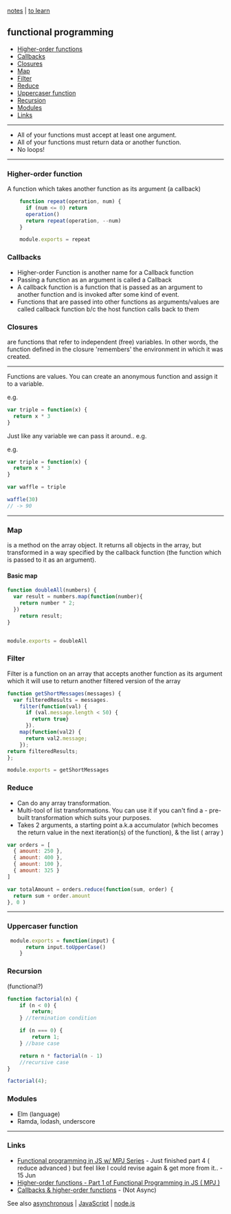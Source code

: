 [notes](notes.md) | [to learn](toLearn.md)

## functional programming
- [Higher-order functions](#higher-order-functions)
- [Callbacks](#callbacks)
- [Closures](#closures)
- [Map](#map)
- [Filter](#filter)
- [Reduce](#reduce)
- [Uppercaser function](#uppercaser-function)
- [Recursion](#recursion)
- [Modules](#modules)
- [Links](#links)

---

-  All of your functions must accept at least one argument.
-  All of your functions must return data or another function.
-  No loops!

---

### Higher-order function
A function which takes another function as its argument (a callback)

```javascript
    function repeat(operation, num) {
      if (num <= 0) return
      operation()
      return repeat(operation, --num)
    }

    module.exports = repeat
```

### Callbacks
- Higher-order Function is another name for a Callback function
- Passing a function as an argument is called a Callback
- A callback function is a function that is passed as an argument to another function and is invoked after some kind of event.
- Functions that are passed into other functions as arguments/values are called callback function b/c the host function calls back to them

### Closures
are functions that refer to independent (free) variables. In other words, the function defined in the closure 'remembers' the environment in which it was created.

---

Functions are values. You can create an anonymous function and assign it to a variable.

e.g.
```javascript
var triple = function(x) {
  return x * 3
}
```
Just like any variable we can pass it around.. e.g.

e.g.
```javascript
var triple = function(x) {
  return x * 3
}

var waffle = triple

waffle(30)
// -> 90
```
---

### Map
is a method on the array object. It returns all objects in the array, but transformed in a way specified by the callback function (the function which is passed to it as an argument).

#### Basic map

```javascript
function doubleAll(numbers) {
  var result = numbers.map(function(number){
    return number * 2;
  })
    return result;
}


module.exports = doubleAll
```

### Filter
Filter is a function on an array that accepts another function as its argument which it will use to return another filtered version of the array

```javascript
function getShortMessages(messages) {
  var filteredResults = messages.
    filter(function(val) {
      if (val.message.length < 50) {
        return true}
      }).
    map(function(val2) {
      return val2.message;
    });
return filteredResults;  
};

module.exports = getShortMessages
```

### Reduce
- Can do any array transformation.
- Multi-tool of list transformations. You can use it if you can't find a - pre-built transformation which suits your purposes.
- Takes 2 arguments, a starting point a.k.a accumulator (which becomes the return value in the next iteration(s) of the function), & the list ( array )

```javascript
var orders = [
  { amount: 250 },
  { amount: 400 },
  { amount: 100 },
  { amount: 325 }
]

var totalAmount = orders.reduce(function(sum, order) {
  return sum + order.amount
}, 0 )
```

---

### Uppercaser function
```javascript
 module.exports = function(input) {
      return input.toUpperCase()
    }
```

### Recursion
(functional?)

```javascript
function factorial(n) {
    if (n < 0) {
        return;
    } //termination condition

    if (n === 0) {
        return 1;
    } //base case

    return n * factorial(n - 1)  
    //recursive case
}

factorial(4);
```

### Modules
- Elm (language)
- Ramda, lodash, underscore

---

### Links
- [Functional programming in JS w/ MPJ Series](http://bit.ly/1ONgo2m) - Just finished part 4 ( reduce advanced ) but feel like I could revise again & get more from it..  - 15 Jun
- [Higher-order functions - Part 1 of Functional Programming in JS ( MPJ )](http://bit.ly/1IzcK7R)
- [Callbacks & higher-order functions](http://www.niluk.co/blog/post/callbacks-and-higher-order-functions-in-javascript) - (Not Async)

See also [asynchronous](async.md) | [JavaScript](javascript/notes.md) | [node.js](javascript/node.md)
